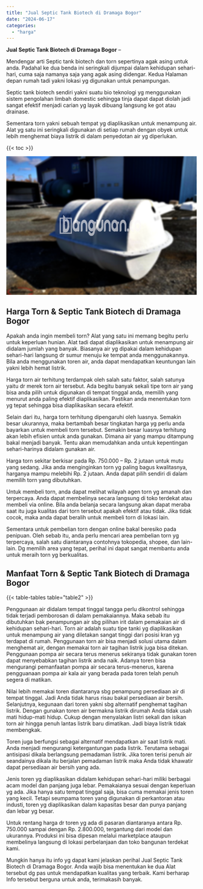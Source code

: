 ```yaml
---
title: "Jual Septic Tank Biotech di Dramaga Bogor"
date: "2024-06-17"
categories: 
  - "harga"
---
```


**Jual Septic Tank Biotech di Dramaga Bogor** –

Mendengar arti Septic tank biotech dan torn sepertinya agak asing untuk anda. Padahal ke dua benda ini seringkali dijumpai dalam kehidupan sehari-hari, cuma saja namanya saja yang agak asing didengar. Kedua Halaman depan rumah tadi yakni lokasi yg digunakan untuk penampungan.

Septic tank biotech sendiri yakni suatu bio teknologi yg menggunakan sistem pengolahan limbah domestic sehingga tinja dapat dapat diolah jadi sangat efektif menjadi carian yg layak dibuang langsung ke got atau drainase.

Sementara torn yakni sebuah tempat yg diaplikasikan untuk menampung air. Alat yg satu ini seringkali digunakan di setiap rumah dengan obyek untuk lebih menghemat biaya listrik di dalam penyedotan air yg diperlukan.

{{< toc >}}

![Jual Septic Tank Biotech di Dramaga Bogor](/images/jual-bio-septictank-05.png)

## Harga Torn & Septic Tank Biotech di Dramaga Bogor

Apakah anda ingin membeli torn? Alat yang satu ini memang begitu perlu untuk keperluan hunian. Alat tadi dapat diaplikasikan untuk menampung air didalam jumlah yang banyak. Biasanya air yg dipakai dalam kehidupan sehari-hari langsung dr sumur menuju ke tempat anda menggunakannya. Bila anda menggunakan toren air, anda dapat mendapatkan keuntungan lain yakni lebih hemat listrik.

Harga torn air terhitung terdampak oleh salah satu faktor, salah satunya yaitu dr merek torn air tersebut. Ada begitu banyak sekali tipe torn air yang bisa anda pilih untuk digunakan di tempat tinggal anda, memilih yang menurut anda paling efektif diaplikasikan. Pastikan anda menentukan torn yg tepat sehingga bisa diaplikasikan secara efektif.

Selain dari itu, harga torn terhitung dipengaruhi oleh luasnya. Semakin besar ukurannya, maka bertambah besar tingkatan harga yg perlu anda bayarkan untuk membeli torn tersebut. Semakin besar luasnya terhitung akan lebih efisien untuk anda gunakan. Dimana air yang mampu ditampung bakal menjadi banyak. Tentu akan memudahkan anda untuk kepentingan sehari-harinya didalam gunakan air.

Harga torn sekitar berkisar pada Rp. 750.000 – Rp. 2 jutaan untuk mutu yang sedang. Jika anda menginginkan torn yg paling bagus kwalitasnya, harganya mampu melebihi Rp. 2 jutaan. Anda dapat pilih sendiri di dalam memilih torn yang dibutuhkan.

Untuk membeli torn, anda dapat melihat wilayah agen torn yg amanah dan terpercaya. Anda dapat membelinya secara langsung di toko terdekat atau membeli via online. Bila anda belanja secara langsung akan dapat meraba saat itu juga kualitas dari torn tersebut apakah efektif atau tidak. Jika tidak cocok, maka anda dapat beralih untuk membeli torn di lokasi lain.

Sementara untuk pembelian torn dengan online bakal beresiko pada penipuan. Oleh sebab itu, anda perlu mencari area pembelian torn yg terpercaya, salah satu diantaranya contohnya tokopedia, shopee, dan lain-lain. Dg memilih area yang tepat, perihal ini dapat sangat membantu anda untuk meraih torn yg berkualitas.

## Manfaat Torn & Septic Tank Biotech di Dramaga Bogor

{{< table-tables table="table2" >}}

Penggunaan air didalam tempat tinggal tangga perlu dikontrol sehingga tidak terjadi pemborosan di dalam pemakaiannya. Maka sebab itu dibutuhkan bak penampungan air sbg pilihan irit dalam pemakaian air di kehidupan sehari-hari. Torn air adalah suatu tipe tanki yg diaplikasikan untuk menampung air yang diletakan sangat tinggi dari posisi kran yg terdapat di rumah. Penggunaan torn air bisa menjadi solusi utama dalam menghemat air, dengan memakai torn air tagihan listrik juga bisa ditekan. Penggunaan pompa air secara terus menerus sekiranya tidak gunakan toren dapat menyebabkan tagihan listrik anda naik. Adanya toren bisa mengurangi pemanfaatan pompa air secara terus-menerus, karena pengguanaan pompa air kala air yang berada pada toren telah penuh segera di matikan.

Nilai lebih memakai toren diantaranya sbg penampung persediaan air di tempat tinggal. Jadi Anda tidak harus risau bakal persediaan air bersih. Selanjutnya, kegunaan dari toren yakni sbg alternatif penghemat tagihan listrik. Dengan gunakan toren air bermakna listrik dirumah Anda tidak usah mati hidup-mati hidup. Cukup dengan menyalakan listri sekali dan isikan torn air hingga penuh lantas listrik baru dimatikan. Jadi biaya listrik tidak membengkak.

Toren juga berfungsi sebagai alternatif mendapatkan air saat listrik mati. Anda menjadi mengurangi ketergantungan pada listrik. Terutama sebagai antisipasi dikala berlangsung pemadaman listrik. Jika toren terisi penuh air seandainya dikala itu berjalan pemadaman listrik maka Anda tidak khawatir dapat persediaan air bersih yang ada.

Jenis toren yg diaplikasikan didalam kehidupan sehari-hari miliki berbagai acam model dan panjang juga lebar. Pemakaianya sesuai dengan keperluan yg ada. Jika hanya satu tempat tinggal saja, bisa cuma memakai jenis toren yang kecil. Tetapi seumpama toren yang digunakan di perkantoran atau industi, toren yg diaplikasikan dalam kapasitas besar dan punya panjang dan lebar yg besar.

Untuk rentang harga dr toren yg ada di pasaran diantaranya antara Rp. 750.000 sampai dengan Rp. 2.800.000, tergantung dari model dan ukurannya. Produksi ini bisa dipesan melalui marketplace ataupun membelinya langsung di lokasi perbelanjaan dan toko bangunan terdekat kami.

Mungkin hanya itu info yg dapat kami jelaskan perihal Jual Septic Tank Biotech di Dramaga Bogor. Anda wajib bisa menentukan ke dua Alat tersebut dg pas untuk mendapatkan kualitas yang terbaik. Kami berharap Info tersebut berguna untuk anda, terimakasih banyak.
